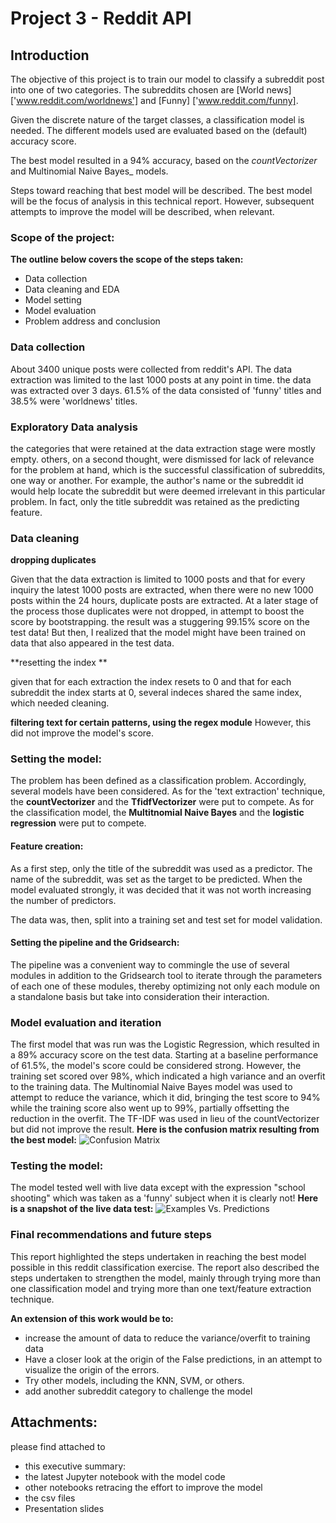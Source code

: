 # Project 3 - Reddit API

## Introduction


The objective of this project is to train our model to classify a subreddit post into one of two categories. The subreddits chosen are [World news] ['www.reddit.com/worldnews'] and [Funny] ['www.reddit.com/funny].

Given the discrete nature of the target classes, a classification model is needed. The different models used are evaluated based on the (default) accuracy score.

The best model resulted in a 94% accuracy, based on the _countVectorizer_ and Multinomial Naive Bayes_ models.

Steps toward reaching that best model will be described. The best model will be the focus of analysis in this technical report. However, subsequent attempts to improve the model will be described, when relevant.

### Scope of the project:

**The outline below covers the scope of the steps taken:**
  - Data collection
  - Data cleaning and EDA
  - Model setting
  - Model evaluation
  - Problem address and conclusion

### Data collection

About 3400 unique posts were collected from reddit's API.
The data extraction was limited to the last 1000 posts at any point in time. the data was extracted over 3 days. 61.5% of the data consisted of 'funny' titles and 38.5% were 'worldnews' titles.


### Exploratory Data analysis

the categories that were retained at the data extraction stage were mostly empty. others, on a second thought, were dismissed for lack of relevance for the problem at hand, which is the successful  classification of subreddits, one way or another. For example, the author's name or the subreddit id would help locate the subreddit but were deemed irrelevant in this particular problem.
In fact, only the title subreddit was retained as the predicting feature.

### Data cleaning

**dropping duplicates**

Given that the data extraction is limited to 1000 posts and that for every inquiry the latest 1000 posts are extracted, when there were no new 1000 posts within the 24 hours, duplicate posts are extracted. At a later stage of the process those duplicates were not dropped, in attempt to boost the score by bootstrapping. the result was a stuggering 99.15% score on the test data! But then, I realized that the model might have been trained on data that also appeared in the test data.

**resetting the index **

given that for each extraction the index resets to 0 and that for each subreddit the index starts at 0, several indeces shared the same index, which needed cleaning.

**filtering text for certain patterns, using the regex module** However, this did not improve the model's score.

### Setting the model:

The problem has been defined as a classification problem. Accordingly, several models have been considered. As for the 'text extraction' technique, the **countVectorizer** and the **TfidfVectorizer** were put to compete. As for the classification model, the **Multitnomial Naive Bayes** and the **logistic regression** were put to compete.

#### Feature creation:

As a first step, only the title of the subreddit was used as a predictor. The name of the subreddit, was  set as the target to be predicted. When the model evaluated strongly, it was decided that it was not worth increasing the number of predictors.

The data was, then, split into a training set and test set for model validation.

#### Setting the pipeline and the Gridsearch:

The pipeline was a convenient way to commingle the use of several modules in addition to the Gridsearch tool to iterate through the parameters of each one of these modules, thereby optimizing not only each module on a standalone basis but take into consideration their interaction.

### Model evaluation and iteration

The first model that was run was the Logistic Regression, which resulted in a 89% accuracy score on the test data. Starting at a baseline performance of 61.5%, the model's score could be considered strong. However, the training set scored over 98%, which indicated a high variance and an overfit to the training data.
The Multinomial Naive Bayes model was used to attempt to reduce the variance, which it did, bringing the test score to 94% while the training score also went up to 99%, partially offsetting the reduction in the overfit.
The TF-IDF was used in lieu of the countVectorizer but did not improve the result.
**Here is the confusion matrix resulting from the best model:**
![Confusion Matrix]('./images/ConfusionMatrix.png')

### Testing the model:
The model tested well with live data except with the expression "school shooting" which was taken as a 'funny' subject when it is clearly not!
**Here is a snapshot of the live data test:**
![Examples Vs. Predictions]('./images/ExampleVsPrediction.png')

### Final recommendations and future steps

This report highlighted the steps undertaken in reaching the best model possible in this reddit classification exercise. The report also described the steps undertaken to strengthen the model, mainly through trying more than one classification model and trying more than one text/feature extraction technique.

**An extension of this work would be to:**
- increase the amount of data to reduce the variance/overfit to training data
- Have a closer look at the origin of the False predictions, in an attempt to visualize the origin of the errors.
- Try other models, including the KNN, SVM, or others.
- add another subreddit category to challenge the model


## Attachments:
please find attached to
- this executive summary:
- the latest Jupyter notebook with the model code
- other notebooks retracing the effort to improve the model
- the csv files
- Presentation slides
